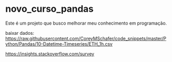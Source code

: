 # novo_curso_pandas
Este é um projeto que busco melhorar meu conhecimento em programação.

baixar dados:
https://raw.githubusercontent.com/CoreyMSchafer/code_snippets/master/Python/Pandas/10-Datetime-Timeseries/ETH_1h.csv

https://insights.stackoverflow.com/survey
